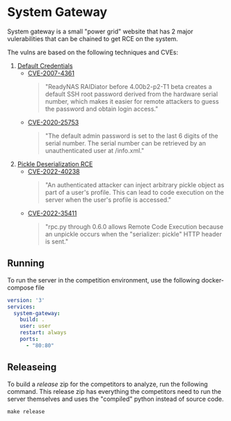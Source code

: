 # System Gateway

System gateway is a small "power grid" website that has 2 major vulerabilities that can be chained
to get RCE on the system. 

The vulns are based on the following techniques and CVEs:
1. [Default Credentials](https://attack.mitre.org/techniques/T0812/)
    - [CVE-2007-4361](https://nvd.nist.gov/vuln/detail/CVE-2007-4361)
        > "ReadyNAS RAIDiator before 4.00b2-p2-T1 beta creates a default SSH root password derived from the hardware serial number, which makes it easier for remote attackers to guess the password and obtain login access."
    - [CVE-2020-25753](https://nvd.nist.gov/vuln/detail/CVE-2020-25753)
        > "The default admin password is set to the last 6 digits of the serial number. The serial number can be retrieved by an unauthenticated user at /info.xml."
2. [Pickle Deserialization RCE](https://macrosec.tech/index.php/2021/06/29/exploiting-insecuredeserialization-bugs-found-in-the-wild-python-pickles/)
    - [CVE-2022-40238](https://nvd.nist.gov/vuln/detail/CVE-2022-40238)
        > "An authenticated attacker can inject arbitrary pickle object as part of a user's profile. This can lead to code execution on the server when the user's profile is accessed."
    - [CVE-2022-35411](https://nvd.nist.gov/vuln/detail/CVE-2022-35411)
        > "rpc.py through 0.6.0 allows Remote Code Execution because an unpickle occurs when the "serializer: pickle" HTTP header is sent."


## Running
To run the server in the competition environment, use the following docker-compose file
```yaml
version: '3'
services:
  system-gateway:
    build: .
    user: user
    restart: always
    ports:
      - "80:80"
```

## Releaseing
To build a _release_ zip for the competitors to analyze, run the following command. This release zip has everything the competitors need to run the server themselves and uses the "compiled" python instead of source code.

```
make release
```
